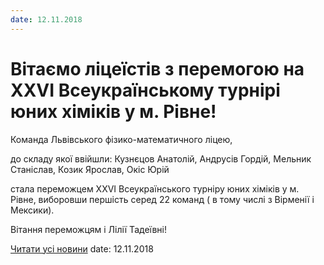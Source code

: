 ```yaml
---
date: 12.11.2018
---
```

# Вітаємо ліцеїстів з перемогою на XXVI Всеукраїнському турнірі юних хіміків у м. Рівне!

Команда Львівського фізико-математичного ліцею,

до складу якої ввійшли: Кузнєцов Анатолій, Андрусів Гордій, Мельник Станіслав, Козик Ярослав, Окіс Юрій

стала переможцем XXVI Всеукраїнського турніру юних хіміків у м. Рівне, виборовши першість серед 22 команд ( в тому числі з Вірменії і Мексики).

Вітання переможцям і Лілії Тадеївні!

[Читати усі новини](/news)
date: 12.11.2018
